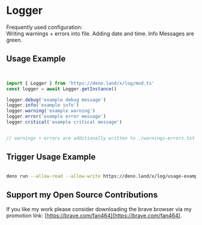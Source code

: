 # Logger
Frequently used configuration:  
Writing warnings + errors into file. Adding date and time. Info Messages are green.

## Usage Example

```ts


import { Logger } from 'https://deno.land/x/log/mod.ts'
const logger = await Logger.getInstance()

logger.debug('example debug message')
logger.info('example info')
logger.warning('example warning')
logger.error('example error message')
logger.critical('example critical message')


// warnings + errors are additionally written to ./warnings-errors.txt file 

```

## Trigger Usage Example

```sh

deno run --allow-read --allow-write https://deno.land/x/log/usage-example.ts

```

## Support my Open Source Contributions

If you like my work please consider downloading the brave browser via my
promotion link: [https://brave.com/fan464](https://brave.com/fan464).

![![](https://brave.com/)](https://brave.com/wp-content/uploads/2019/01/logotype-full-color.svg)
